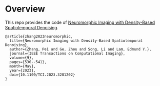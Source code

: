 # Overview
This repo provides the code of [Neuromorphic Imaging with Density-Based Spatiotemporal Denoising](https://doi.org/10.1109/TCI.2023.3281202).
```
@article{zhang2023neuromorphic,
  title={Neuromorphic Imaging with Density-Based Spatiotemporal Denoising},
  author={Zhang, Pei and Ge, Zhou and Song, Li and Lam, Edmund Y.},
  journal={IEEE Transactions on Computational Imaging},
  volume={9},
  pages={530--541},
  month={May},
  year={2023},
  doi={10.1109/TCI.2023.3281202}
}
```
